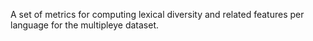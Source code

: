 A set of metrics for computing lexical diversity and related features per language for the multipleye dataset.
